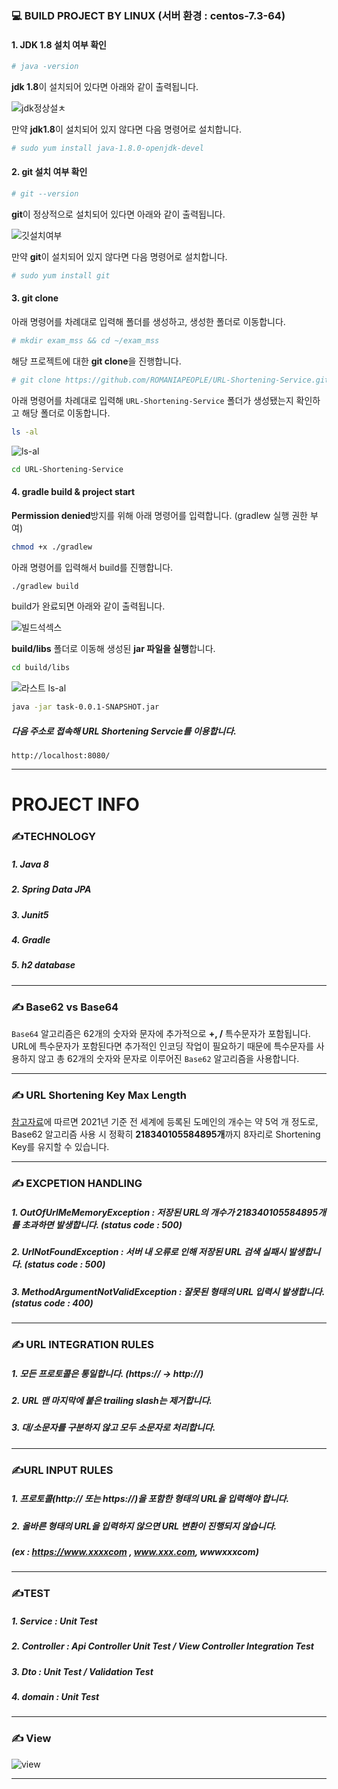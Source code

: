 ### 💻 BUILD PROJECT BY LINUX (서버 환경 : centos-7.3-64)

#### 1. JDK 1.8 설치 여부 확인

```bash
# java -version
```

**jdk 1.8**이 설치되어 있다면 아래와 같이 출력됩니다.

![jdk정상설ㅊ](https://user-images.githubusercontent.com/39195377/118615740-fd57dc00-b7fb-11eb-819e-e8e8340d24b3.PNG)

만약 **jdk1.8**이 설치되어 있지 않다면 다음 명령어로 설치합니다.

```bash
# sudo yum install java-1.8.0-openjdk-devel
```



#### 2. git 설치 여부 확인

```bash
# git --version
```

**git**이 정상적으로 설치되어 있다면 아래와 같이 출력됩니다.

![깃설치여부](https://user-images.githubusercontent.com/39195377/118615744-fdf07280-b7fb-11eb-90b1-f8689069d60f.PNG)

만약 **git**이 설치되어 있지 않다면 다음 명령어로 설치합니다.

```bash
# sudo yum install git
```



#### 3. git clone

아래 명령어를 차례대로 입력해 폴더를 생성하고, 생성한 폴더로 이동합니다.

```bash
# mkdir exam_mss && cd ~/exam_mss
```

해당 프로젝트에 대한 **git clone**을 진행합니다.

```bash
# git clone https://github.com/ROMANIAPEOPLE/URL-Shortening-Service.git
```

아래 명령어를 차례대로 입력해 `URL-Shortening-Service` 폴더가 생성됐는지 확인하고 해당 폴더로 이동합니다.

```bash
ls -al
```

![ls-al](https://user-images.githubusercontent.com/39195377/118615742-fdf07280-b7fb-11eb-8532-7125041c0d5e.PNG)

```bash
cd URL-Shortening-Service
```

#### 4. gradle build & project start

**Permission denied**방지를 위해 아래 명령어를 입력합니다. (gradlew 실행 권한 부여)

```bash
chmod +x ./gradlew
```

아래 명령어를 입력해서 build를 진행합니다.

```bash
./gradlew build
```

build가 완료되면 아래와 같이 출력됩니다.

![빌드석섹스](https://user-images.githubusercontent.com/39195377/118615738-fd57dc00-b7fb-11eb-82e9-b34af9ed42c6.PNG)

**build/libs** 폴더로 이동해 생성된 **jar 파일을 실행**합니다.

```bash
cd build/libs
```

![라스트 ls-al](https://user-images.githubusercontent.com/39195377/118615733-fc26af00-b7fb-11eb-8d71-bdc34c8201f4.PNG)

```bash
java -jar task-0.0.1-SNAPSHOT.jar
```

##### 다음 주소로 접속해 URL Shortening Servcie를 이용합니다.

```http
http://localhost:8080/
```


---
# PROJECT INFO

### ✍️TECHNOLOGY 

##### 1. Java 8

##### 2. Spring Data JPA

##### 3. Junit5

##### 4. Gradle

##### 5. h2 database

---

### ✍️ Base62 vs Base64

`Base64` 알고리즘은 62개의 숫자와 문자에 추가적으로 **+, /** 특수문자가 포함됩니다. URL에 특수문자가 포함된다면 추가적인 인코딩 작업이 필요하기 때문에 특수문자를 사용하지 않고 총 62개의 숫자와 문자로 이루어진 `Base62` 알고리즘을 사용합니다.

---

### ✍️ URL Shortening Key Max Length

[참고자료](https://domainnamestat.com/statistics/tld/others)에 따르면 2021년 기준 전 세계에 등록된 도메인의 개수는 약 5억 개 정도로, Base62 알고리즘 사용 시 정확히 **218340105584895개**까지 8자리로 Shortening Key를 유지할 수 있습니다.

---

### ✍️ EXCPETION HANDLING

##### 1. OutOfUrlMeMemoryException : 저장된 URL의 개수가 218340105584895개를 초과하면 발생합니다. (status code : 500)

##### 2. UrlNotFoundException : 서버 내 오류로 인해 저장된 URL 검색 실패시 발생합니다. (status code : 500)

##### 3. MethodArgumentNotValidException : 잘못된 형태의 URL 입력시 발생합니다. (status code : 400)

---

### ✍️ URL INTEGRATION RULES

##### 1. 모든 프로토콜은 통일합니다. (https:// -> http://)

##### 2. URL 맨 마지막에 붙은 trailing slash는 제거합니다.

##### 3. 대/소문자를 구분하지 않고 모두 소문자로 처리합니다.

---

### ✍️URL INPUT RULES

##### 1. 프로토콜(http:// 또는 https://)을 포함한 형태의 URL을 입력해야 합니다.

##### 2. 올바른 형태의 URL을 입력하지 않으면 URL 변환이 진행되지 않습니다.

##### (ex : https://www.xxxxcom , www.xxx.com, wwwxxxcom)

---

### ✍️TEST

##### 1. Service  : Unit Test

##### 2. Controller : Api Controller Unit Test / View Controller Integration Test

##### 3. Dto : Unit Test / Validation Test

##### 4. domain : Unit Test 

---

### ✍️  View

![view](https://user-images.githubusercontent.com/39195377/118530212-5c2b4000-b77f-11eb-96c8-b801c59185db.PNG)


---


